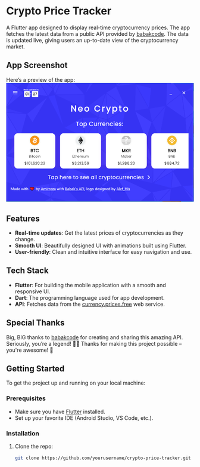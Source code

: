 # Crypto Price Tracker

A Flutter app designed to display real-time cryptocurrency prices. The app fetches the latest data from a public API provided by [babakcode](https://github.com/babakcode/currency.prices.free). The data is updated live, giving users an up-to-date view of the cryptocurrency market.
## App Screenshot
Here’s a preview of the app:
![Crypto NeoCrypto App Screenshot](https://raw.githubusercontent.com/AmirrezaKhezerlou/neo_crypto/refs/heads/main/shot2.png)

## Features
- **Real-time updates**: Get the latest prices of cryptocurrencies as they change.
- **Smooth UI**: Beautifully designed UI with animations built using Flutter.
- **User-friendly**: Clean and intuitive interface for easy navigation and use.

## Tech Stack
- **Flutter**: For building the mobile application with a smooth and responsive UI.
- **Dart**: The programming language used for app development.
- **API**: Fetches data from the [currency.prices.free](https://github.com/babakcode/currency.prices.free) web service.

  
## Special Thanks
Big, BIG thanks to [babakcode](https://github.com/babakcode/currency.prices.free) for creating and sharing this amazing API. Seriously, you’re a legend! 🙏💥 Thanks for making this project possible – you're awesome! 🌟

## Getting Started

To get the project up and running on your local machine:

### Prerequisites
- Make sure you have [Flutter](https://flutter.dev/docs/get-started/install) installed.
- Set up your favorite IDE (Android Studio, VS Code, etc.).
  
### Installation
1. Clone the repo:
   ```bash
   git clone https://github.com/yourusername/crypto-price-tracker.git

